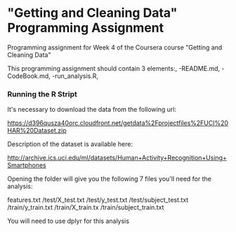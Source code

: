 # "Getting and Cleaning Data" Programming Assignment
Programming assignment for Week 4 of the Coursera course "Getting and Cleaning Data"

This programming assignment should contain 3 elements:,
-README.md,
-CodeBook.md,
-run_analysis.R,

### Running the R Stript

It's necessary to download the data from the following url:

https://d396qusza40orc.cloudfront.net/getdata%2Fprojectfiles%2FUCI%20HAR%20Dataset.zip  

Description of the dataset is available here:

http://archive.ics.uci.edu/ml/datasets/Human+Activity+Recognition+Using+Smartphones 

Opening the folder will give you the following 7 files you'll need for the analysis:

features.txt
/test/X_test.txt
/test/y_test.txt
/test/subject_test.txt
/train/y_train.txt
/train/X_train.tx
/train/subject_train.txt

You will need to use dplyr for this analysis
